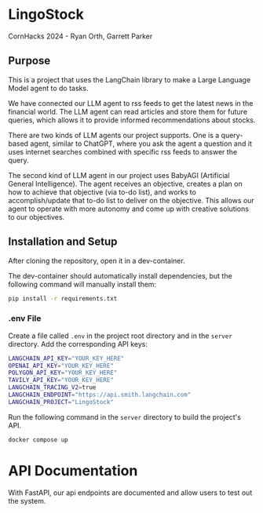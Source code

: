 # LingoStock

CornHacks 2024 - Ryan Orth, Garrett Parker

## Purpose

This is a project that uses the LangChain library to make a Large Language Model agent to do tasks.

We have connected our LLM agent to rss feeds to get the latest news in the financial world. The LLM agent can read articles and store them for future queries, which allows it to provide informed recommendations about stocks.

There are two kinds of LLM agents our project supports. One is a query-based agent, similar to ChatGPT, where you ask the agent a question and it uses internet searches combined with specific rss feeds to answer the query.

The second kind of LLM agent in our project uses BabyAGI (Artificial General Intelligence). The agent receives an objective, creates a plan on how to achieve that objective (via to-do list), and works to accomplish/update that to-do list to deliver on the objective. This allows our agent to operate with more autonomy and come up with creative solutions to our objectives.

## Installation and Setup

After cloning the repository, open it in a dev-container.

The dev-container should automatically install dependencies, but the following command will manually install them:

```bash
pip install -r requirements.txt
```

### .env File

Create a file called `.env` in the project root directory and in the `server` directory. Add the corresponding API keys:

```sh
LANGCHAIN_API_KEY="YOUR_KEY_HERE"
OPENAI_API_KEY="YOUR_KEY_HERE"
POLYGON_API_KEY="YOUR_KEY_HERE"
TAVILY_API_KEY="YOUR_KEY_HERE"
LANGCHAIN_TRACING_V2=true
LANGCHAIN_ENDPOINT="https://api.smith.langchain.com"
LANGCHAIN_PROJECT="LingoStock"
```

Run the following command in the `server` directory to build the project's API.

```
docker compose up
```


# API Documentation

With FastAPI, our api endpoints are documented and allow users to test out the system.